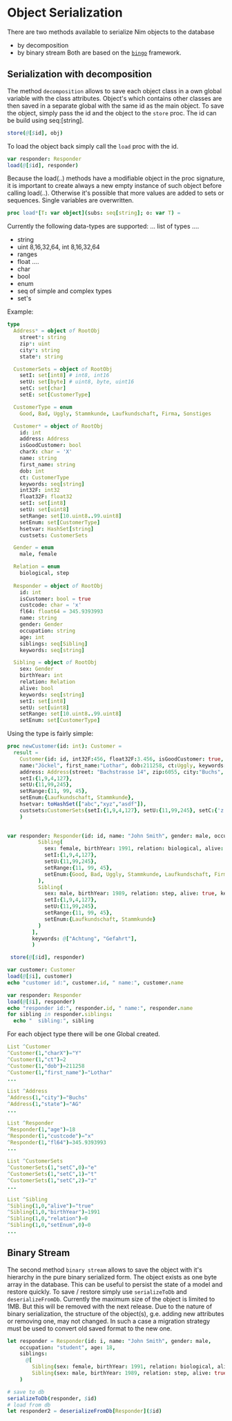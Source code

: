 # Object Serialization
There are two methods available to serialize Nim objects to the database
- by decomposition
- by binary stream
Both are based on the [`bingo`](https://github.com/planetis-m/bingo) framework.

## Serialization with decomposition
The method `decomposition` allows to save each object class in a own global variable with the class attributes. Object's which contains other classes
are then saved in a separate global with the same id as the main object. 
To save the object, simply pass the id and the object to the `store` proc.
The id can be build using seq:[string].
```nim
store(@[$id], obj)
````
To load the object back simply call the `load` proc with the id.
```nim
var responder: Responder
load(@[$id], responder)
```

Because the load(..) methods have a modifiable object in the proc signature, it is important to create always a new empty instance of such object before calling load(..). Otherwise it's possible that more values are added to sets or sequences. Single variables are overwritten.

```nim
proc load*[T: var object](subs: seq[string]; o: var T) =
```

Currently the following data-types are supported:
... list of types ....
- string
- uint 8,16,32,64, int 8,16,32,64
- ranges
- float ....
- char
- bool
- enum
- seq of simple and complex types
- set's

Example:
```nim
type 
  Address* = object of RootObj
    street*: string
    zip*: uint
    city*: string
    state*: string

  CustomerSets = object of RootObj 
    setI: set[int8] # int8, int16
    setU: set[byte] # uint8, byte, uint16
    setC: set[char]
    setE: set[CustomerType]

  CustomerType = enum
    Good, Bad, Uggly, Stammkunde, Laufkundschaft, Firma, Sonstiges

  Customer* = object of RootObj
    id: int
    address: Address
    isGoodCustomer: bool
    charX: char = 'X'
    name: string
    first_name: string
    dob: int
    ct: CustomerType
    keywords: seq[string]
    int32F: int32
    float32F: float32
    setI: set[int8]
    setU: set[uint8]
    setRange: set[10.uint8..99.uint8]
    setEnum: set[CustomerType]
    hsetvar: HashSet[string]
    custsets: CustomerSets

  Gender = enum
    male, female

  Relation = enum
    biological, step
    
  Responder = object of RootObj
    id: int
    isCustomer: bool = true
    custcode: char = 'x'
    fl64: float64 = 345.9393993
    name: string
    gender: Gender
    occupation: string
    age: int
    siblings: seq[Sibling]
    keywords: seq[string]

  Sibling = object of RootObj
    sex: Gender
    birthYear: int
    relation: Relation
    alive: bool
    keywords: seq[string]
    setI: set[int8]
    setU: set[uint8]
    setRange: set[10.uint8..99.uint8]
    setEnum: set[CustomerType]
```
Using the type is fairly simple:
```nim
proc newCustomer(id: int): Customer =
  result =
    Customer(id: id, int32F:456, float32F:3.456, isGoodCustomer: true, charX:'Y', 
    name:"Jöckel", first_name:"Lothar", dob:211258, ct:Uggly, keywords: @["Besteller", "Versender"],
    address: Address(street: "Bachstrasse 14", zip:6055, city:"Buchs", state:"AG"),
    setI:{1,9,4,127},
    setU:{11,99,245},
    setRange:{11, 99, 45},
    setEnum:{Laufkundschaft, Stammkunde},
    hsetvar: toHashSet(["abc","xyz","asdf"]),
    custsets:CustomerSets(setI:{1,9,4,127}, setU:{11,99,245}, setC:{'z','t','e'}, setE:{Laufkundschaft, Stammkunde}),
    )

    
var responder: Responder(id: id, name: "John Smith", gender: male, occupation: "student", age: 18, siblings: @[
          Sibling(
            sex: female, birthYear: 1991, relation: biological, alive: true,
            setI:{1,9,4,127},
            setU:{11,99,245},
            setRange:{11, 99, 45},
            setEnum:{Good, Bad, Uggly, Stammkunde, Laufkundschaft, Firma, Sonstiges}
          ),
          Sibling(
            sex: male, birthYear: 1989, relation: step, alive: true, keywords: @["Stark", "Regen"],
            setI:{1,9,4,127},
            setU:{11,99,245},
            setRange:{11, 99, 45},
            setEnum:{Laufkundschaft, Stammkunde}
          )
        ],
        keywords: @["Achtung", "Gefahrt"],
        )

 store(@[$id], responder)

var customer: Customer
load(@[$i], customer)
echo "customer id:", customer.id, " name:", customer.name

var responder: Responder
load(@[$i], responder)
echo "responder id:", responder.id, " name:", responder.name
for sibling in responder.siblings:
  echo "  sibling:", sibling
```
For each object type there will be one Global created.
```nim
List ^Customer
^Customer(1,"charX")="Y"
^Customer(1,"ct")=2
^Customer(1,"dob")=211258
^Customer(1,"first_name")="Lothar"
...
```
```nim
List ^Address
^Address(1,"city")="Buchs"
^Address(1,"state")="AG"
...
```
```nim
List ^Responder
^Responder(1,"age")=18
^Responder(1,"custcode")="x"
^Responder(1,"fl64")=345.9393993
...
```
```nim
List ^CustomerSets
^CustomerSets(1,"setC",0)="e"
^CustomerSets(1,"setC",1)="t"
^CustomerSets(1,"setC",2)="z"
...
```

```nim
List ^Sibling
^Sibling(1,0,"alive")="true"
^Sibling(1,0,"birthYear")=1991
^Sibling(1,0,"relation")=0
^Sibling(1,0,"setEnum",0)=0
...
```
## Binary Stream
The second method `binary stream` allows to save the object with it's hierarchy in the pure binary serialized form. The object exists as one byte array in the database. This can be useful to persist the state of a model and restore quickly.
To save / restore simply use `serializeToDb` and `deserializeFromDb`.
Currently the maximum size of the object is limited to 1MB. But this will be removed with the next release.
Due to the nature of binary serialization, the structure of the object(s), g.e. adding new attributes or removing one, may not changed. In such a case a migration strategy must be used to convert old saved format to the new one.

```nim
let responder = Responder(id: i, name: "John Smith", gender: male,
    occupation: "student", age: 18,
    siblings: 
      @[
        Sibling(sex: female, birthYear: 1991, relation: biological, alive: true),
        Sibling(sex: male, birthYear: 1989, relation: step, alive: true)]
    )

# save to db
serializeToDb(responder, $id)
# load from db
let responder2 = deserializeFromDb[Responder]($id)
```
